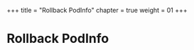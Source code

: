 +++
title = "Rollback PodInfo"
chapter = true
weight = 01
+++

# Rollback PodInfo

[//]: # (add content here)
